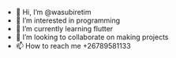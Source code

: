 - 👋 Hi, I’m @wasubiretim
- 👀 I’m interested in programming
- 🌱 I’m currently learning flutter
- 💞️ I’m looking to collaborate on making projects
- 📫 How to reach me +26789581133

<!---
wasubiretim/wasubiretim is a ✨ special ✨ repository because its `README.md` (this file) appears on your GitHub profile.
You can click the Preview link to take a look at your changes.
--->
